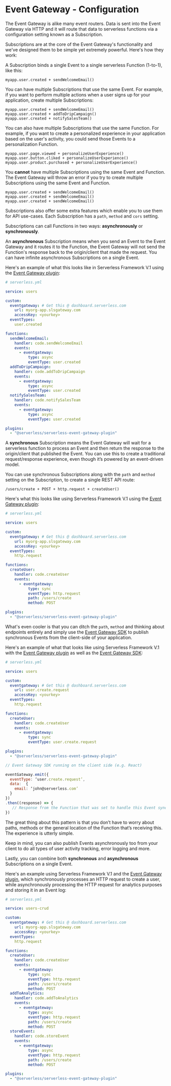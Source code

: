 # Event Gateway - Configuration

The Event Gateway is alike many event routers.  Data is sent into the Event Gateway via HTTP and it will route that data to serverless functions via a configuration setting known as a Subscription.

Subscriptions are at the core of the Event Gateway's functionality and we've designed them to be simple yet extremely powerful.  Here's how they work:

A Subscription binds a single Event to a single serverless Function (1-to-1), like this:

```
myapp.user.created + sendWelcomeEmail()
```

You can have multiple Subscriptions that use the same Event.  For example, if you want to perform multiple actions when a user signs up for your application, create multiple Subscriptions:

```
myapp.user.created + sendWelcomeEmail()
myapp.user.created + addToDripCampaign()
myapp.user.created + notifySalesTeam()
```

You can also have multiple Subscriptions that use the same Function.  For example, if you want to create a personalized experience in your application based on the user's activity, you could send those Events to a personalization Function.

```
myapp.user.page.viewed + personalizeUserExperience()
myapp.user.button.cliked + personalizeUserExperience()
myapp.user.product.purchased + personalizeUserExperience()
```

You **cannot** have multiple Subscriptions using the same Event and Function.  The Event Gateway will throw an error if you try to create multiple Subscriptions using the same Event and Function.

```
myapp.user.created + sendWelcomeEmail()
myapp.user.created + sendWelcomeEmail()
myapp.user.created + sendWelcomeEmail()
```

Subscriptions also offer some extra features which enable you to use them for API use-cases.  Each Subscription has a `path`, `method` and `cors` setting.

Subscriptions can call Functions in two ways:  **asynchronously** or **synchronously**.  

An **asynchronous** Subscription means when you send an Event to the Event Gateway and it routes it to the Function, the Event Gateway will not send the Function's response back to the origin/client that made the request.  You can have infinite asynchronous Subscriptions on a single Event.

Here's an example of what this looks like in Serverless Framework V.1 using the [Event Gateway plugin](https://github.com/serverless/serverless-event-gateway-plugin):

```yaml
# serverless.yml

service: users

custom:
  eventgateway: # Get this @ dashboard.serverless.com
    url: myorg-app.slsgateway.com
    accessKey: <yourkey>
  eventTypes:
    user.created

functions:
  sendWelcomeEmail:
    handler: code.sendWelcomeEmail
    events:
      - eventgateway:
          type: async
          eventType: user.created
  addToDripCampaign:
    handler: code.addToDripCampaign
    events:
      - eventgateway:
          type: async
          eventType: user.created
  notifySalesTeam:
    handler: code.notifySalesTeam
    events:
      - eventgateway:
          type: async
          eventType: user.created

plugins:
  - "@serverless/serverless-event-gateway-plugin"
```

A **synchronous** Subscription means the Event Gateway will wait for a serverless function to process an Event and then return the response to the origin/client that published the Event.  You can use this to create a traditional request/response experience, even though it’s powered by an event-driven model.

You can use synchronous Subscriptions along with the `path` and `method` setting on the Subscription, to create a single REST API route:

```
/users/create + POST + http.request + createUser()
```

Here's what this looks like using Serverless Framework V.1 using the [Event Gateway plugin](https://github.com/serverless/serverless-event-gateway-plugin):

```yaml
# serverless.yml

service: users

custom:
  eventgateway: # Get this @ dashboard.serverless.com
    url: myorg-app.slsgateway.com
    accessKey: <yourkey>
  eventTypes:
    http.request

functions:
  createUser:
    handler: code.createUser
    events:
      - eventgateway:
          type: sync
          eventType: http.request
          path: /users/create
          method: POST

plugins:
  - "@serverless/serverless-event-gateway-plugin"
```

What's even cooler is that you can ditch the `path`, `method` and thinking about endpoints entirely and simply use the [Event Gateway SDK](https://github.com/serverless/event-gateway-sdk) to publish synchronous Events from the client-side of your application.

Here's an example of what that looks like using Serverless Framework V.1 with the [Event Gateway plugin](https://github.com/serverless/serverless-event-gateway-plugin) as well as the [Event Gateway SDK](https://github.com/serverless/event-gateway-sdk):

```yaml
# serverless.yml

service: users

custom:
  eventgateway: # Get this @ dashboard.serverless.com
    url: user.create.request
    accessKey: <yourkey>
  eventTypes:
    http.request

functions:
  createUser:
    handler: code.createUser
    events:
      - eventgateway:
          type: sync
          eventType: user.create.request

plugins:
  - "@serverless/serverless-event-gateway-plugin"
```

```javascript
// Event Gateway SDK running on the client side (e.g. React)

eventGateway.emit({
  eventType: ‘user.create.request’,
  data:  {
    email: ‘john@serverless.com’
  }
})
.then((response) => {
   // Response from the Function that was set to handle this Event synchronously
})
```

The great thing about this pattern is that you don’t have to worry about paths, methods or the general location of the Function that’s receiving this.  The experience is utterly simple.

Keep in mind, you can also publish Events asynchronously too from your client to do all types of user activity tracking, error logging and more.

Lastly, you can combine both **synchronous** and **asynchronous** Subscriptions on a single Event.  

Here's an example using Serverless Framework V.1 and the [Event Gateway plugin](https://github.com/serverless/serverless-event-gateway-plugin), which synchronously processes an HTTP request to create a user, while asynchronously processing the HTTP request for analytics purposes and storing it in an Event log:

```yaml
# serverless.yml

service: users-crud

custom:
  eventgateway: # Get this @ dashboard.serverless.com
    url: myorg-app.slsgateway.com
    accessKey: <yourkey>
  eventTypes:
    http.request

functions:
  createUser:
    handler: code.createUser
    events:
      - eventgateway:
          type: sync
          eventType: http.request
          path: /users/create
          method: POST
  addToAnalytics:
    handler: code.addToAnalytics
    events:
      - eventgateway:
          type: async
          eventType: http.request
          path: /users/create
          method: POST
  storeEvent:
    handler: code.storeEvent
    events:
      - eventgateway:
          type: async
          eventType: http.request
          path: /users/create
          method: POST

plugins:
  - "@serverless/serverless-event-gateway-plugin"
```
